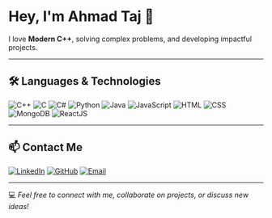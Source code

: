 # Hey, I'm Ahmad Taj 👋

I love **Modern C++**, solving complex problems, and developing impactful projects.  

---

## 🛠️ Languages & Technologies
![C++](https://img.shields.io/badge/-C++-00599C?logo=c%2B%2B&logoColor=white&style=for-the-badge)
![C](https://img.shields.io/badge/-C-A8B9CC?logo=c&logoColor=white&style=for-the-badge)
![C#](https://img.shields.io/badge/-C%23-239120?logo=c-sharp&logoColor=white&style=for-the-badge)
![Python](https://img.shields.io/badge/-Python-3776AB?logo=python&logoColor=white&style=for-the-badge)
![Java](https://img.shields.io/badge/-Java-007396?logo=java&logoColor=white&style=for-the-badge)
![JavaScript](https://img.shields.io/badge/-JavaScript-F7DF1E?logo=javascript&logoColor=black&style=for-the-badge)
![HTML](https://img.shields.io/badge/-HTML5-E34F26?logo=html5&logoColor=white&style=for-the-badge)
![CSS](https://img.shields.io/badge/-CSS3-1572B6?logo=css3&logoColor=white&style=for-the-badge)
![MongoDB](https://img.shields.io/badge/-MongoDB-47A248?logo=mongodb&logoColor=white&style=for-the-badge)
![ReactJS](https://img.shields.io/badge/-ReactJS-61DAFB?logo=react&logoColor=black&style=for-the-badge)

---

## 📫 Contact Me
[![LinkedIn](https://img.shields.io/badge/-LinkedIn-0A66C2?logo=linkedin&logoColor=white&style=for-the-badge)](https://linkedin.com/in/ahmadtaj/)
[![GitHub](https://img.shields.io/badge/-GitHub-181717?logo=github&logoColor=white&style=for-the-badge)](https://github.com/taj969)
[![Email](https://img.shields.io/badge/-Email-D14836?logo=gmail&logoColor=white&style=for-the-badge)](mailto:ahmadtaj@umich.edu)

---

💻 _Feel free to connect with me, collaborate on projects, or discuss new ideas!_
